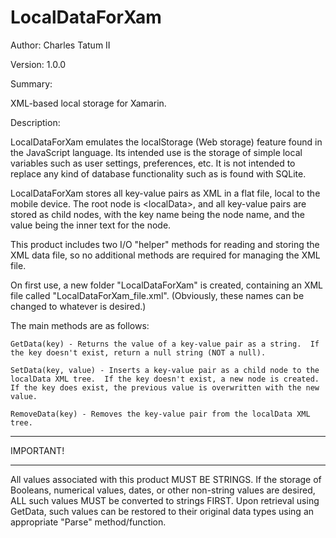 # LocalDataForXam

Author: Charles Tatum II

Version: 1.0.0

Summary:

XML-based local storage for Xamarin.

Description:

LocalDataForXam emulates the localStorage (Web storage) feature found in the JavaScript language.  Its intended use is the storage of simple local variables such as user settings, preferences, etc.  It is not intended to replace any kind of database functionality such as is found with SQLite.  

LocalDataForXam stores all key-value pairs as XML in a flat file, local to the mobile device.  The root node is &lt;localData&gt;, and all key-value pairs are stored as child nodes, with the key name being the node name, and the value being the inner text for the node.
    
This product includes two I/O "helper" methods for reading and storing the XML data file, so no additional methods are required for managing the XML file.
    
On first use, a new folder "LocalDataForXam" is created, containing an XML file called "LocalDataForXam_file.xml".  (Obviously, these names can be changed to whatever is desired.) 

The main methods are as follows:

    GetData(key) - Returns the value of a key-value pair as a string.  If the key doesn't exist, return a null string (NOT a null).

    SetData(key, value) - Inserts a key-value pair as a child node to the localData XML tree.  If the key doesn't exist, a new node is created. If the key does exist, the previous value is overwritten with the new value.

    RemoveData(key) - Removes the key-value pair from the localData XML tree.


**********
IMPORTANT!
**********

All values associated with this product MUST BE STRINGS.  If the storage of Booleans, numerical values, dates, or other non-string values are desired, ALL such values MUST be converted to strings FIRST.  Upon retrieval using GetData, such values can be restored to their original data types using an appropriate "Parse" method/function.
